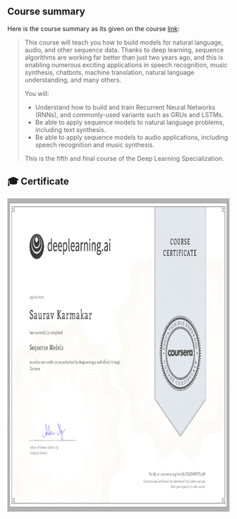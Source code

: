 ## Course summary

Here is the course summary as its given on the course [link](https://www.coursera.org/learn/nlp-sequence-models):

> This course will teach you how to build models for natural language, audio, and other sequence data. Thanks to deep learning, sequence algorithms are working far better than just two years ago, and this is enabling numerous exciting applications in speech recognition, music synthesis, chatbots, machine translation, natural language understanding, and many others.
>
> You will:
> - Understand how to build and train Recurrent Neural Networks (RNNs), and commonly-used variants such as GRUs and LSTMs.
> - Be able to apply sequence models to natural language problems, including text synthesis.
> - Be able to apply sequence models to audio applications, including speech recognition and music synthesis.
>
> This is the fifth and final course of the Deep Learning Specialization.

## :mortar_board: Certificate

<p align="center">
  <img src="https://github.com/thesauravkarmakar/deeplearning.ai/blob/master/5.Sequence%20Models/Coursera%20CS3X68WYK23W.jpg" width="919" height="710"/>
</p>

